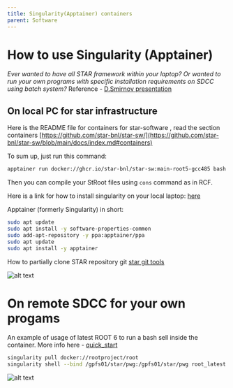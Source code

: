 ```yaml
---
title: Singularity(Apptainer) containers
parent: Software
---
```


# How to use Singularity (Apptainer)

*Ever wanted to have all STAR framework within your laptop?
Or wanted to run your own programs with specific installation requirements on SDCC using batch system?*
Reference - [D.Smirnov presentation](https://drupal.star.bnl.gov/STAR/system/files/smirnov_star_collaboration_meeging_2022.pdf)
## On **local** PC for star infrastructure

Here is the README file for containers for star-software , read the section containers
[https://github.com/star-bnl/star-sw/](https://github.com/star-bnl/star-sw/blob/main/docs/index.md#containers)

To sum up, just run this command:

``` bash
apptainer run docker://ghcr.io/star-bnl/star-sw:main-root5-gcc485 bash -l
```

Then you can compile your  StRoot files using `cons` command as in RCF.

Here is a link for how to install singularity on your local laptop:
[here](https://apptainer.org/docs/admin/main/installation.html)

Apptainer (formerly Singularity) in short:

``` bash
sudo apt update
sudo apt install -y software-properties-common
sudo add-apt-repository -y ppa:apptainer/ppa
sudo apt update
sudo apt install -y apptainer
```

How to partially clone STAR repository git
[star git tools](https://github.com/star-bnl/star-git-tools)

![alt text](/img/container.png)

# On remote **SDCC** for your own progams

An example of usage of latest ROOT 6 to run a bash sell inside the container.
More info here - [quick_start](https://apptainer.org/docs/user/main/quick_start.html)

```bash
singularity pull docker://rootproject/root
singularity shell --bind /gpfs01/star/pwg:/gpfs01/star/pwg root_latest.sif 
```

![alt text](/img/singularity_sdcc.png)
